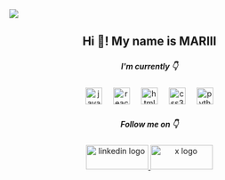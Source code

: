 <img align='center' src="https://im3.ezgif.com/tmp/ezgif-3-67bb2ff6c7.gif"  />
<h2 align="center">Hi 👋! My name is MARIII</h2>

###

<h5 align="center">I'm currently 👇</h2>

###

<div align="center">
  <img src="https://cdn.jsdelivr.net/gh/devicons/devicon/icons/javascript/javascript-original.svg" height="30" alt="javascript logo"  />
  <img width="12" />
  <img src="https://cdn.jsdelivr.net/gh/devicons/devicon/icons/react/react-original.svg" height="30" alt="react logo"  />
  <img width="12" />
  <img src="https://cdn.jsdelivr.net/gh/devicons/devicon/icons/html5/html5-original.svg" height="30" alt="html5 logo"  />
  <img width="12" />
  <img src="https://cdn.jsdelivr.net/gh/devicons/devicon/icons/css3/css3-original.svg" height="30" alt="css3 logo"  />
  <img width="12" />
  <img src="https://cdn.jsdelivr.net/gh/devicons/devicon/icons/python/python-original.svg" height="30" alt="python logo"  />
</div>

###

<h5 align="center">Follow me on 👇</h2>

###

<div align="center">
  <a href="https://www.linkedin.com/in/mariii/" target="_blank">
    <img src="https://imgur.com/FwZKwN4.png" style="height: 44px; width:112px;" alt="linkedin logo"  />
  </a>
  <a href="https://twitter.com/MARIIIcodes" target="_blank">
    <img src="https://imgur.com/bfnqyzs.png" alt="x logo" style="height: 44px; width:112px;" />
  </a>
</div>

###

<br clear="both">
